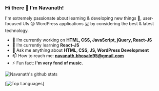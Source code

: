 ### Hi there 👋 I'm Navanath!

I'm extremely passionate about learning & developing new things 🚀, user-focused UIs 😍 WordPress applications 💻 by considering the best & latest technology.

- 🔭 I’m currently working on **HTML, CSS, JavaScript, jQuery, React-JS**
- 🌱 I’m currently learning **React-JS**
- 💬 Ask me anything about **HTML, CSS, JS, WordPress Development**
- 📫 How to reach me: **navanath.bhosale95@gmail.com**
- ⚡ Fun fact: **I'm very fond of music.**

![Navanath's github stats](https://github-readme-stats.vercel.app/api?username=imnavanath&include_all_commits=true&show_icons=true)

[![Top Languages](https://github-readme-stats.vercel.app/api/top-langs/?username=imnavanath&layout=compact&hide=html)]